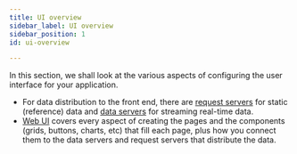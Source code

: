 ```yaml
---
title: UI overview
sidebar_label: UI overview
sidebar_position: 1
id: ui-overview

---
```

In this section, we shall look at the various aspects of configuring the user interface for your application.

* For data distribution to the front end, there are [request servers](/creating-applications/defining-your-application/user-interface/request-servers/) for static (reference) data and [data servers](/creating-applications/defining-your-application/user-interface/data-servers/) for streaming real-time data. 
* [Web UI](/creating-applications/defining-your-application/user-interface/web-ui-reference/intro/web-strategy/) covers every aspect of creating the pages and the components (grids, buttons, charts, etc) that fill each page, plus how you connect them to the data servers and request servers that distribute the data.



